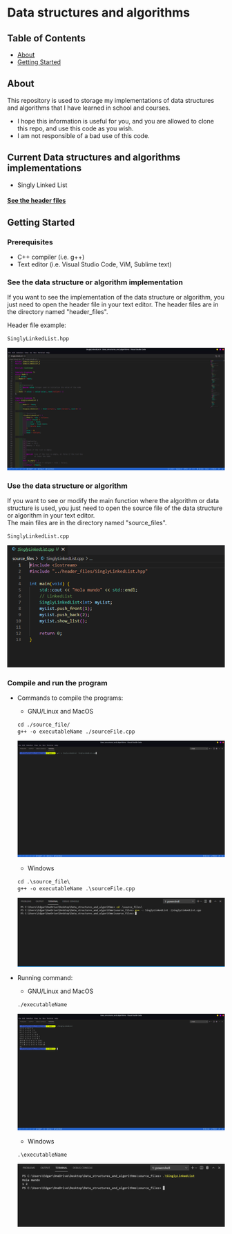 # Data structures and algorithms

## Table of Contents

- [About](#about)
- [Getting Started](#getting_started)

## About <a name = "about"></a>

This repository is used to storage my implementations of data structures and algorithms that I have learned in school and courses.  
- I hope this information is useful for you, and you are allowed to clone this repo, and use this code as you wish. 
- I am not responsible of a bad use of this code.

## Current Data structures and algorithms implementations  

- Singly Linked List

#### [See the header files](./header_files)
## Getting Started <a name = "getting_started"></a>


### Prerequisites

- C++ compiler (i.e. g++)
- Text editor (i.e. Visual Studio Code, ViM, Sublime text)  

### See the data structure or algorithm implementation

If you want to see the implementation of the data structure or algorithm, you just
need to open the header file in your text editor. The header files are in the directory named "header_files".

Header file example:
```
SinglyLinkedList.hpp
```
![Header File](./README_imgs/header_file.png "Header file opened in Visual Studio Code")

### Use the data structure or algorithm  

If you want to see or modify the main function where the algorithm or data structure is used, you just need to open the source file of the data structure or algorithm in your text editor.  
The main files are in the directory named "source_files".  

```
SinglyLinkedList.cpp
```
![Source File](./README_imgs/source_file.png "Source file opened in Visual Studio Code")

### Compile and run the program
- Commands to compile the programs:
    - GNU/Linux and MacOS
    ```
    cd ./source_file/
    g++ -o executableName ./sourceFile.cpp
    ```
    ![Compilation proccess](./README_imgs/compilation_command.png "Typing the compilation command in the CLI (Command Line Interface)")

    - Windows
    ```
    cd .\source_file\
    g++ -o executableName .\sourceFile.cpp
    ```
    ![Compilation proccess](./README_imgs/compilation_command_MS.png "Typing the compilation command in the CLI (Command Line Interface)")

- Running command:
    - GNU/Linux and MacOS
    ```
    ./executableName
    ```
    ![Running the program in Linux and MacOS](./README_imgs/running_command.png "Typing the running command in the CLI (Command Line Interface)")  
    - Windows  
    ```
    .\executableName
    ```
    ![Running the program in Windows](./README_imgs/running_command_MS.png "Typing the running command in the CLI (Command Line Interface)")


